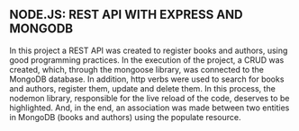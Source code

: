 ## NODE.JS: REST API WITH EXPRESS AND MONGODB


In this project a REST API was created to register books and authors, using good programming practices.
In the execution of the project, a CRUD was created, which, through the mongoose library, was connected to the MongoDB database.
In addition, http verbs were used to search for books and authors, register them, update and delete them.
In this process, the nodemon library, responsible for the live reload of the code, deserves to be highlighted.
And, in the end, an association was made between two entities in MongoDB (books and authors) using the populate resource.


